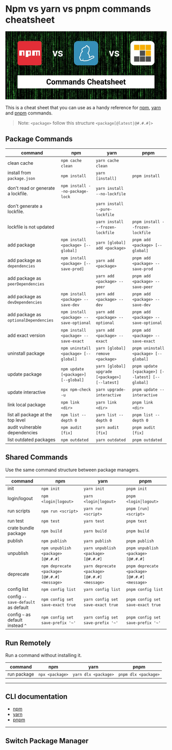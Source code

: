 # Npm vs yarn vs pnpm commands cheatsheet

![](https://raw.githubusercontent.com/chuenwei0129/my-picgo-repo/master/ts/kvwpikleem0rksi3hb7n.webp)

<!--  handy：方便的; 手边的，附近的; 便于使用的; 手巧的-->
This is a cheat sheet that you can use as a handy reference for [npm](https://www.npmjs.com/), [yarn](https://yarnpkg.com/) and [pnpm](https://pnpm.io/) commands.

> Note: `<package>` follow this structure `<package[@latest|@#.#.#]>`

## Package Commands

| command                               | npm                                     | yarn                                           | pnpm                                            |
| ------------------------------------- | --------------------------------------- | ---------------------------------------------- | ----------------------------------------------- |
| clean cache                           | `npm cache clean`                       | `yarn cache clean`                             |                                                 |
| install from `package.json`           | `npm install`                           | `yarn [install]`                               | `pnpm install`                                  |
| don't read or generate a lockfile.    | `npm install --no-package-lock`         | `yarn install --no-lockfile`                   |                                                 |
| don't generate a lockfile.            |                                         | `yarn install --pure-lockfile`                 |                                                 |
| lockfile is not updated               |                                         | `yarn install --frozen-lockfile`               | `pnpm install --frozen-lockfile`                |
| add package                           | `npm install <package> [--global]`      | `yarn [global] add <package>`                  | `pnpm add <package> [--global]`                 |
| add package as `dependencies`         | `npm install <package> [--save-prod]`   | `yarn add <package>`                           | `pnpm add <package> --save-prod`                |
| add package as `peerDependencies`     |                                         | `yarn add <package> --peer`                    | `pnpm add <package> --save-peer`                |
| add package as `devDependencies`      | `npm install <package> --save-dev`      | `yarn add <package> --dev`                     | `pnpm add <package> --save-dev`                 |
| add package as `optionalDependencies` | `npm install <package> --save-optional` | `yarn add <package> --optional`                | `pnpm add <package> --save-optional`            |
| add exact version                     | `npm install <package> --save-exact`    | `yarn add <package> --exact`                   | `pnpm add <package> --save-exact`               |
| uninstall package                     | `npm uninstall <package> [--global]`    | `yarn [global] remove <package>`               | `pnpm uninstall <package> [--global]`           |
| update package                        | `npm update [<package>] [--global]`     | `yarn [global] upgrade [<package>] [--latest]` | `pnpm update [<package>] [--latest] [--global]` |
| update interactive                    | `npx npm-check -u`                      | `yarn upgrade-interactive`                     | `pnpm update --interactive`                     |
| link local package                    | `npm link <dir>`                        | `yarn link <dir>`                              | `pnpm link <dir>`                               |
| list all package at the top level     | `npm list --depth 0`                    | `yarn list --depth 0`                          | `pnpm list --depth 0`                           |
| audit vulnerable dependencies         | `npm audit [fix]`                       | `yarn audit [fix]`                             | `pnpm audit [fix]`                              |
| list outdated packages                | `npm outdated`                          | `yarn outdated`                                | `pnpm outdated`                                 |

## Shared Commands

Use the same command structure between package managers.

| command                            | npm                                         | yarn                                         | pnpm                                         |
| ---------------------------------- | ------------------------------------------- | -------------------------------------------- | -------------------------------------------- |
| init                               | `npm init`                                  | `yarn init`                                  | `pnpm init`                                  |
| login/logout                       | `npm <login│logout>`                        | `yarn <login│logout>`                        | `pnpm <login│logout>`                        |
| run scripts                        | `npm run <script>`                          | `yarn run <script>`                          | `pnpm [run] <script>`                        |
| run test                           | `npm test`                                  | `yarn test`                                  | `pnpm test`                                  |
| crate bundle package               | `npm build`                                 | `yarn build`                                 | `pnpm build`                                 |
| publish                            | `npm publish`                               | `yarn publish`                               | `pnpm publish`                               |
| unpublish                          | `npm unpublish <package>[@#.#.#]`           | `yarn unpublish <package>[@#.#.#]`           | `pnpm unpublish <package>[@#.#.#]`           |
| deprecate                          | `npm deprecate <package>[@#.#.#] <message>` | `yarn deprecate <package>[@#.#.#] <message>` | `pnpm deprecate <package>[@#.#.#] <message>` |
| config list                        | `npm config list`                           | `yarn config list`                           | `pnpm config list`                           |
| config `--save-default` as default | `npm config set save-exact true`            | `yarn config set save-exact true`            | `pnpm config set save-exact true`            |
| config `~` as default instead `^`  | `npm config set save-prefix '~'`            | `yarn config set save-prefix '~'`            | `pnpm config set save-prefix '~'`            |

## [](https://dev.to/equiman/npm-vs-yarn-vs-pnpm-commands-cheatsheet-3el8#run-remotely)Run Remotely

Run a command without installing it.

| command     | npm             | yarn                 | pnpm                 |
| ----------- | --------------- | -------------------- | -------------------- |
| run package | `npx <package>` | `yarn dlx <package>` | `pnpm dlx <package>` |

___

## CLI documentation

- [npm](https://docs.npmjs.com/cli/v8/commands)
- [yarn](https://classic.yarnpkg.com/en/docs/cli/)
- [pnpm](https://pnpm.io/cli/install)

___

## Switch Package Manager

